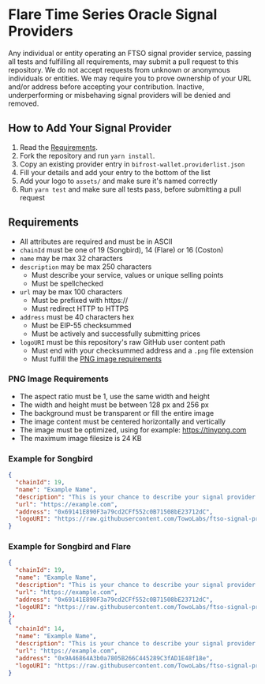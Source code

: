 # Flare Time Series Oracle Signal Providers

Any individual or entity operating an FTSO signal provider service, passing all tests and fulfilling all requirements, may submit a pull request to this repository. We do not accept requests from unknown or anonymous individuals or entities. We may require you to prove ownership of your URL and/or address before accepting your contribution. Inactive, underperforming or misbehaving signal providers will be denied and removed.

## How to Add Your Signal Provider
1. Read the [Requirements](#requirements).
2. Fork the repository and run `yarn install`.
3. Copy an existing provider entry in `bifrost-wallet.providerlist.json`
4. Fill your details and add your entry to the bottom of the list
5. Add your logo to `assets/` and make sure it's named correctly
6. Run `yarn test` and make sure all tests pass, before submitting a pull request

## Requirements
* All attributes are required and must be in ASCII
* `chainId` must be one of 19 (Songbird), 14 (Flare) or 16 (Coston)
* `name` may be max 32 characters
* `description` may be max 250 characters
    * Must describe your service, values or unique selling points
    * Must be spellchecked
* `url` may be max 100 characters
    * Must be prefixed with https://
    * Must redirect HTTP to HTTPS
* `address` must be 40 characters hex
    * Must be EIP-55 checksummed
    * Must be actively and successfully submitting prices
* `logoURI` must be this repository's raw GitHub user content path
  * Must end with your checksummed address and a `.png` file extension
  * Must fulfill the [PNG image requirements](#png-image-requirements)

### PNG Image Requirements
* The aspect ratio must be 1, use the same width and height
* The width and height must be between 128 px and 256 px
* The background must be transparent or fill the entire image
* The image content must be centered horizontally and vertically
* The image must be optimized, using for example: https://tinypng.com
* The maximum image filesize is 24 KB

### Example for Songbird

```json
{
  "chainId": 19,
  "name": "Example Name",
  "description": "This is your chance to describe your signal provider service. Try to highlight your unique selling points and why users should delegate to your service. Your description may be no longer than 250 characters. Shorter is better.",
  "url": "https://example.com",
  "address": "0x69141E890F3a79cd2CFf552c0B71508bE23712dC",
  "logoURI": "https://raw.githubusercontent.com/TowoLabs/ftso-signal-providers/master/assets/0x69141E890F3a79cd2CFf552c0B71508bE23712dC.png"
}
```

### Example for Songbird and Flare

```json
{
  "chainId": 19,
  "name": "Example Name",
  "description": "This is your chance to describe your signal provider service. Try to highlight your unique selling points and why users should delegate to your service. Your description may be no longer than 250 characters. Shorter is better.",
  "url": "https://example.com",
  "address": "0x69141E890F3a79cd2CFf552c0B71508bE23712dC",
  "logoURI": "https://raw.githubusercontent.com/TowoLabs/ftso-signal-providers/master/assets/0x69141E890F3a79cd2CFf552c0B71508bE23712dC.png"
},
{
  "chainId": 14,
  "name": "Example Name",
  "description": "This is your chance to describe your signal provider service. Try to highlight your unique selling points and why users should delegate to your service. Your description may be no longer than 250 characters. Shorter is better.",
  "url": "https://example.com",
  "address": "0x9A46864A3b0a7805B266C445289C3fAD1E48f18e",
  "logoURI": "https://raw.githubusercontent.com/TowoLabs/ftso-signal-providers/master/assets/0x9A46864A3b0a7805B266C445289C3fAD1E48f18e.png"
}
```
